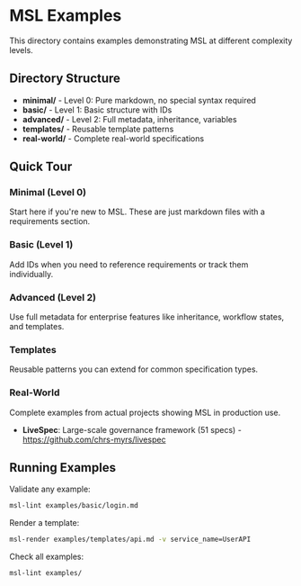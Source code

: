 # MSL Examples

This directory contains examples demonstrating MSL at different complexity levels.

## Directory Structure

- **minimal/** - Level 0: Pure markdown, no special syntax required
- **basic/** - Level 1: Basic structure with IDs
- **advanced/** - Level 2: Full metadata, inheritance, variables
- **templates/** - Reusable template patterns
- **real-world/** - Complete real-world specifications

## Quick Tour

### Minimal (Level 0)
Start here if you're new to MSL. These are just markdown files with a requirements section.

### Basic (Level 1)
Add IDs when you need to reference requirements or track them individually.

### Advanced (Level 2)
Use full metadata for enterprise features like inheritance, workflow states, and templates.

### Templates
Reusable patterns you can extend for common specification types.

### Real-World
Complete examples from actual projects showing MSL in production use.

- **LiveSpec**: Large-scale governance framework (51 specs) - https://github.com/chrs-myrs/livespec

## Running Examples

Validate any example:
```bash
msl-lint examples/basic/login.md
```

Render a template:
```bash
msl-render examples/templates/api.md -v service_name=UserAPI
```

Check all examples:
```bash
msl-lint examples/
```